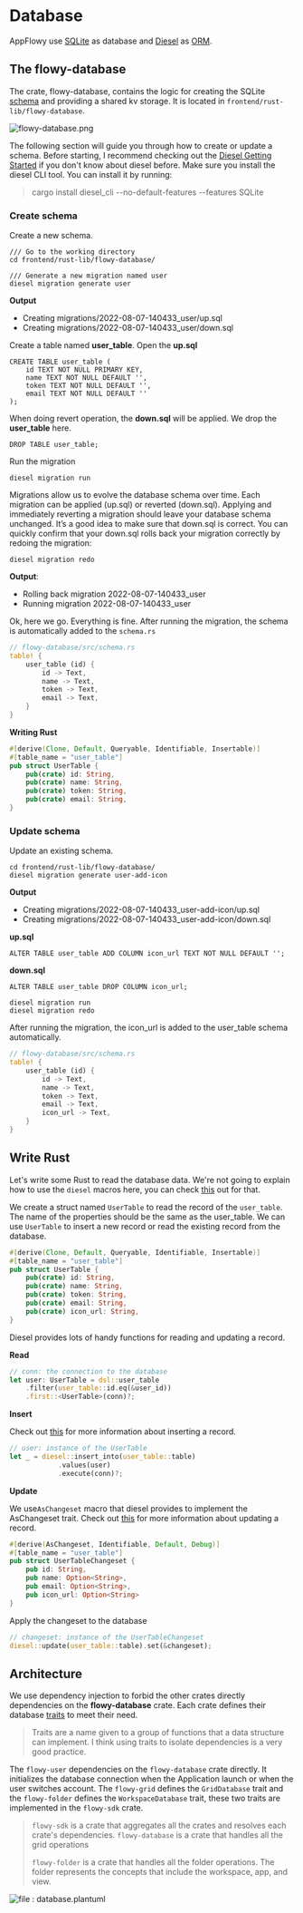 # Database

AppFlowy use [SQLite](https://www.sqlite.org/index.html) as database and [Diesel](https://diesel.rs/) as [ORM](https://en.wikipedia.org/wiki/Object%E2%80%93relational\_mapping).

## The flowy-database

The crate, flowy-database, contains the logic for creating the SQLite [schema](https://www.sqlite.org/schematab.html) and providing a shared kv storage. It is located in `frontend/rust-lib/flowy-database`.

![flowy-database.png](../../../../.gitbook/assets/flowy-database.png)

The following section will guide you through how to create or update a schema. Before starting, I recommend checking out the [Diesel Getting Started](https://diesel.rs/guides/getting-started) if you don't know about diesel before. Make sure you install the diesel CLI tool. You can install it by running:

> cargo install diesel\_cli --no-default-features --features SQLite

### Create schema

Create a new schema.

```shell
/// Go to the working directory
cd frontend/rust-lib/flowy-database/

/// Generate a new migration named user
diesel migration generate user
```

**Output**

* Creating migrations/2022-08-07-140433\_user/up.sql
* Creating migrations/2022-08-07-140433\_user/down.sql

Create a table named **user\_table**. Open the **up.sql**

```
CREATE TABLE user_table (
    id TEXT NOT NULL PRIMARY KEY,
    name TEXT NOT NULL DEFAULT '',
    token TEXT NOT NULL DEFAULT '',
    email TEXT NOT NULL DEFAULT ''
);
```

When doing revert operation, the **down.sql** will be applied. We drop the **user\_table** here.

```
DROP TABLE user_table;
```

Run the migration

```
diesel migration run
```

Migrations allow us to evolve the database schema over time. Each migration can be applied (up.sql) or reverted (down.sql). Applying and immediately reverting a migration should leave your database schema unchanged. It’s a good idea to make sure that down.sql is correct. You can quickly confirm that your down.sql rolls back your migration correctly by redoing the migration:

```
diesel migration redo
```

**Output**:

* Rolling back migration 2022-08-07-140433\_user
* Running migration 2022-08-07-140433\_user

Ok, here we go. Everything is fine. After running the migration, the schema is automatically added to the `schema.rs`

```rust
// flowy-database/src/schema.rs
table! {
    user_table (id) {
        id -> Text,
        name -> Text,
        token -> Text,
        email -> Text,
    }
}
```

**Writing Rust**

```rust
#[derive(Clone, Default, Queryable, Identifiable, Insertable)]
#[table_name = "user_table"]
pub struct UserTable {
    pub(crate) id: String,
    pub(crate) name: String,
    pub(crate) token: String,
    pub(crate) email: String,
}
```

### Update schema

Update an existing schema.

```shell
cd frontend/rust-lib/flowy-database/
diesel migration generate user-add-icon
```

**Output**

* Creating migrations/2022-08-07-140433\_user-add-icon/up.sql
* Creating migrations/2022-08-07-140433\_user-add-icon/down.sql

**up.sql**

```
ALTER TABLE user_table ADD COLUMN icon_url TEXT NOT NULL DEFAULT '';
```

**down.sql**

```
ALTER TABLE user_table DROP COLUMN icon_url;
```

```
diesel migration run
diesel migration redo
```

After running the migration, the icon\_url is added to the user\_table schema automatically.

```rust
// flowy-database/src/schema.rs
table! {
    user_table (id) {
        id -> Text,
        name -> Text,
        token -> Text,
        email -> Text,
        icon_url -> Text,
    }
}
```

## Write Rust

Let's write some Rust to read the database data. We're not going to explain how to use the `diesel` macros here, you can check [this](https://diesel.rs/guides/all-about-inserts.html) out for that.

We create a struct named `UserTable` to read the record of the `user_table`. The name of the properties should be the same as the user\_table. We can use `UserTable` to insert a new record or read the existing record from the database.

```rust
#[derive(Clone, Default, Queryable, Identifiable, Insertable)]
#[table_name = "user_table"]
pub struct UserTable {
    pub(crate) id: String,
    pub(crate) name: String,
    pub(crate) token: String,
    pub(crate) email: String,
    pub(crate) icon_url: String,
}
```

Diesel provides lots of handy functions for reading and updating a record.

**Read**

```rust
// conn: the connection to the database
let user: UserTable = dsl::user_table
    .filter(user_table::id.eq(&user_id))
    .first::<UserTable>(conn)?;
```

**Insert**

Check out [this](https://diesel.rs/guides/all-about-inserts.html) for more information about inserting a record.

```rust
// user: instance of the UserTable 
let _ = diesel::insert_into(user_table::table)
            .values(user)
            .execute(conn)?;
```

**Update**

We use`AsChangeset` macro that diesel provides to implement the AsChangeset trait. Check out [this](https://diesel.rs/guides/all-about-updates.html) for more information about updating a record.

```rust
#[derive(AsChangeset, Identifiable, Default, Debug)]
#[table_name = "user_table"]
pub struct UserTableChangeset {
    pub id: String,
    pub name: Option<String>,
    pub email: Option<String>,
    pub icon_url: Option<String>
}
```

Apply the changeset to the database

```rust
// changeset: instance of the UserTableChangeset 
diesel::update(user_table::table).set(&changeset);
```

## Architecture

We use dependency injection to forbid the other crates directly dependencies on the **flowy-database** crate. Each crate defines their database [traits](https://doc.rust-lang.org/book/ch10-02-traits.html) to meet their need.

> Traits are a name given to a group of functions that a data structure can implement. I think using traits to isolate dependencies is a very good practice.

The `flowy-user` dependencies on the `flowy-database` crate directly. It initializes the database connection when the Application launch or when the user switches account. The `flowy-grid` defines the `GridDatabase` trait and the `flowy-folder` defines the `WorkspaceDatabase` trait, these two traits are implemented in the `flowy-sdk` crate.

> `flowy-sdk` is a crate that aggregates all the crates and resolves each crate's dependencies. `flowy-database` is a crate that handles all the grid operations
>
> `flowy-folder` is a crate that handles all the folder operations. The folder represents the concepts that include the workspace, app, and view.

![file : database.plantuml](../../../../uml/output/Database.svg)
